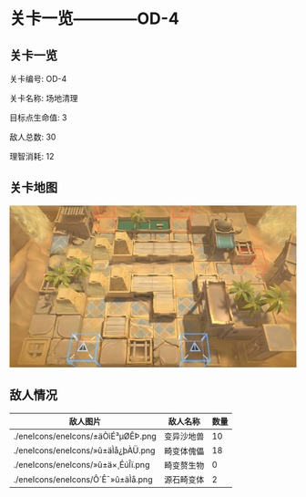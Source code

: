 # 关卡一览————OD-4


## 关卡一览

关卡编号: OD-4

关卡名称: 场地清理

目标点生命值: 3

敌人总数: 30

理智消耗: 12


## 关卡地图
![OD-4](./oprMap/OD-4.png)

## 敌人情况

| 敌人图片 | 敌人名称 | 数量  |
|---------|-----|-----|
| ./eneIcons/eneIcons/±äÒìÉ³µØÊÞ.png| 变异沙地兽  |   10  |
| ./eneIcons/eneIcons/»û±äÌå¿þÀÜ.png| 畸变体傀儡  |   18  |
| ./eneIcons/eneIcons/»û±ä×¸ÉúÎï.png| 畸变赘生物  |   0  |
| ./eneIcons/eneIcons/Ô´Ê¯»û±äÌå.png| 源石畸变体  |   2  |
